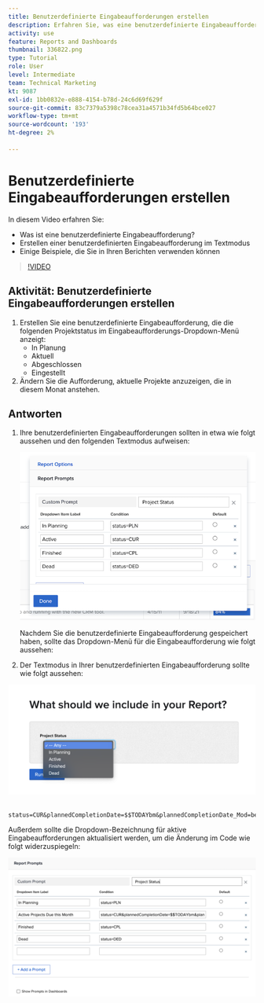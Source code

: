 ```yaml
---
title: Benutzerdefinierte Eingabeaufforderungen erstellen
description: Erfahren Sie, was eine benutzerdefinierte Eingabeaufforderung ist, wie Sie eine benutzerdefinierte Eingabeaufforderung im Textmodus erstellen, und einige Beispiele, die Sie für die Berichterstellung in [!DNL  Workfront].
activity: use
feature: Reports and Dashboards
thumbnail: 336822.png
type: Tutorial
role: User
level: Intermediate
team: Technical Marketing
kt: 9087
exl-id: 1bb0832e-e888-4154-b78d-24c6d69f629f
source-git-commit: 83c7379a5398c78cea31a4571b34fd5b64bce027
workflow-type: tm+mt
source-wordcount: '193'
ht-degree: 2%

---
```


# Benutzerdefinierte Eingabeaufforderungen erstellen

In diesem Video erfahren Sie:

* Was ist eine benutzerdefinierte Eingabeaufforderung?
* Erstellen einer benutzerdefinierten Eingabeaufforderung im Textmodus
* Einige Beispiele, die Sie in Ihren Berichten verwenden können

>[!VIDEO](https://video.tv.adobe.com/v/336822/?quality=12)

## Aktivität: Benutzerdefinierte Eingabeaufforderungen erstellen

1. Erstellen Sie eine benutzerdefinierte Eingabeaufforderung, die die folgenden Projektstatus im Eingabeaufforderungs-Dropdown-Menü anzeigt:
   * In Planung
   * Aktuell
   * Abgeschlossen
   * Eingestellt
1. Ändern Sie die Aufforderung, aktuelle Projekte anzuzeigen, die in diesem Monat anstehen.

## Antworten

1. Ihre benutzerdefinierten Eingabeaufforderungen sollten in etwa wie folgt aussehen und den folgenden Textmodus aufweisen:

   ![Ein Bild des Bildschirms zum Erstellen eines neuen Filters im Textmodus](assets/cp-01.png)

   Nachdem Sie die benutzerdefinierte Eingabeaufforderung gespeichert haben, sollte das Dropdown-Menü für die Eingabeaufforderung wie folgt aussehen:

1. Der Textmodus in Ihrer benutzerdefinierten Eingabeaufforderung sollte wie folgt aussehen:

![Ein Bild des Bildschirms zum Erstellen eines neuen Filters im Textmodus](assets/cp-02.png)

```
   status=CUR&plannedCompletionDate=$$TODAYbm&plannedCompletionDate_Mod=between&plannedCompletionDate_Range=$$TODAYem 
```

Außerdem sollte die Dropdown-Bezeichnung für aktive Eingabeaufforderungen aktualisiert werden, um die Änderung im Code wie folgt widerzuspiegeln:

![Ein Bild des Bildschirms zum Erstellen eines neuen Filters im Textmodus](assets/cp-02a.png)

